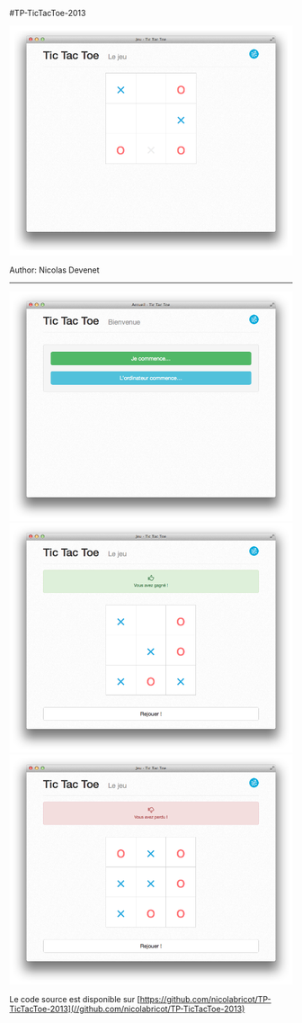 #TP-TicTacToe-2013

![Tic Tac Toe](tictactoe.png)


Author: Nicolas Devenet

***

![Play Tic Tac Toe](tictactoe-home.png)
![Tic Tac Toe Winner](tictactoe-win.png)
![Tic Tac Toe Loser](tictactoe-lose.png)


Le code source est disponible sur [https://github.com/nicolabricot/TP-TicTacToe-2013](//github.com/nicolabricot/TP-TicTacToe-2013)
